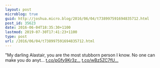 ```yaml
---
layout: post
microblog: true
guid: http://joshua.micro.blog/2016/06/04/t738997591694835712.html
post_id: 35623
date: 2016-06-04T18:35:30+1100
lastmod: 2019-07-30T17:41:23+1100
type: post
url: /2016/06/04/t738997591694835712.html
---
```

"My darling Alastair, you are the most stubborn person I know. No one can make you do anyt… [t.co/pGfy9Kr3z...](https://t.co/pGfy9Kr3zY) [t.co/wBz5ZC7fU...](https://t.co/wBz5ZC7fUE)
